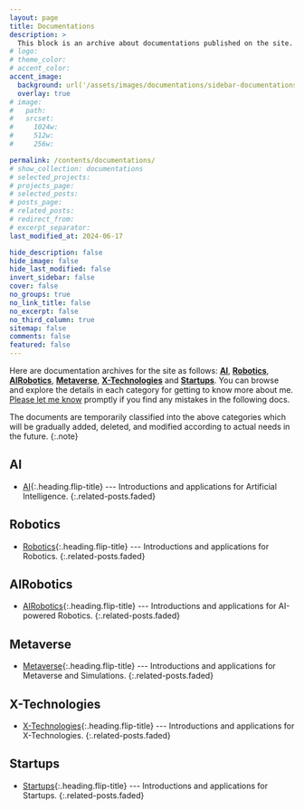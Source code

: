 ```yaml
---
layout: page
title: Documentations
description: >
  This block is an archive about documentations published on the site.
# logo:
# theme_color:
# accent_color:
accent_image:
  background: url('/assets/images/documentations/sidebar-documentations.jpg') center/cover
  overlay: true
# image:
#   path:
#   srcset:
#     1024w:
#     512w:
#     256w:

permalink: /contents/documentations/
# show_collection: documentations
# selected_projects:
# projects_page:
# selected_posts:
# posts_page:
# related_posts:
# redirect_from:
# excerpt_separator:
last_modified_at: 2024-06-17

hide_description: false
hide_image: false
hide_last_modified: false
invert_sidebar: false
cover: false
no_groups: true
no_link_title: false
no_excerpt: false
no_third_column: true
sitemap: false
comments: false
featured: false
---
```


Here are documentation archives for the site as follows: **[AI]**, **[Robotics]**, **[AIRobotics]**, **[Metaverse]**, **[X-Technologies]** and **[Startups]**. You can browse and explore the details in each category for getting to know more about me. [Please let me know](mailto:jade.cong@qq.com) promptly if you find any mistakes in the following docs.

The documents are temporarily classified into the above categories which will be gradually added, deleted, and modified according to actual needs in the future.
{:.note}

## AI

* [AI]{:.heading.flip-title} --- Introductions and applications for Artificial Intelligence.
{:.related-posts.faded}

## Robotics

* [Robotics]{:.heading.flip-title} --- Introductions and applications for Robotics.
{:.related-posts.faded}

## AIRobotics

* [AIRobotics]{:.heading.flip-title} --- Introductions and applications for AI-powered Robotics.
{:.related-posts.faded}

## Metaverse

* [Metaverse]{:.heading.flip-title} --- Introductions and applications for Metaverse and Simulations.
{:.related-posts.faded}

## X-Technologies

* [X-Technologies]{:.heading.flip-title} --- Introductions and applications for X-Technologies.
{:.related-posts.faded}

## Startups

* [Startups]{:.heading.flip-title} --- Introductions and applications for Startups.
{:.related-posts.faded}

[AI]: AI.md
[Robotics]: Robotics.md
[AIRobotics]: AIRobotics.md
[Metaverse]: Metaverse.md
[X-Technologies]: X-Technologies.md
[Startups]: Startups.md
